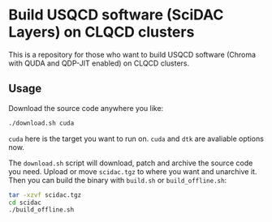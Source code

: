 # Build USQCD software (SciDAC Layers) on CLQCD clusters

This is a repository for those who want to build USQCD software (Chroma with QUDA and QDP-JIT enabled) on CLQCD clusters.

## Usage

Download the source code anywhere you like:

```bash
./download.sh cuda
```

`cuda` here is the target you want to run on. `cuda` and `dtk` are avaliable options now.

The `download.sh` script will download, patch and archive the source code you need. Upload or move `scidac.tgz` to where you want and unarchive it. Then you can build the binary with `build.sh` or `build_offline.sh`:

```bash
tar -xzvf scidac.tgz
cd scidac
./build_offline.sh
```
